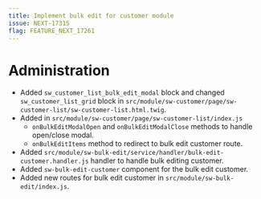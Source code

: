 ```yaml
---
title: Implement bulk edit for customer module
issue: NEXT-17315
flag: FEATURE_NEXT_17261
---
```

# Administration
* Added `sw_customer_list_bulk_edit_modal` block and changed `sw_customer_list_grid` block in `src/module/sw-customer/page/sw-customer-list/sw-customer-list.html.twig`.
* Added in `src/module/sw-customer/page/sw-customer-list/index.js`
    * `onBulkEditModalOpen` and `onBulkEditModalClose` methods to handle open/close modal.
    * `onBulkEditItems` method to redirect to bulk edit customer route.
* Added `src/module/sw-bulk-edit/service/handler/bulk-edit-customer.handler.js` handler to handle bulk editing customer.
* Added `sw-bulk-edit-customer` component for the bulk edit customer.
* Added new routes for bulk edit customer in `src/module/sw-bulk-edit/index.js`.

